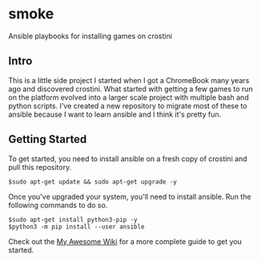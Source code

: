 # smoke
Ansible playbooks for installing games on crostini

## Intro
This is a little side project I started when I got a ChromeBook many years ago and discovered crostini. What started with getting a few games to run on the platform evolved into a larger scale project with multiple bash and python scripts.  I've created a new repository to migrate most of these to ansible because I want to learn ansible and I think it's pretty fun.

## Getting Started

To get started, you need to install ansible on a fresh copy of crostini and pull this repository.  

    $sudo apt-get update && sudo apt-get upgrade -y

Once you've upgraded your system, you'll need to install ansible.  Run the following commands to do so.

    $sudo apt-get install python3-pip -y 
    $python3 -m pip install --user ansible

Check out the [My Awesome Wiki](../../wiki) for a more complete guide to get you started.
